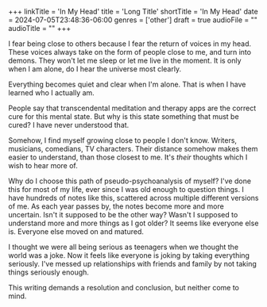 +++
linkTitle = 'In My Head'
title = 'Long Title'
shortTitle = 'In My Head'
date = 2024-07-05T23:48:36-06:00
genres = ['other']
draft = true
audioFile = ""
audioTitle = ""
+++

I fear being close to others because I fear the return of voices in my head. These voices always take on the form of people close to me, and turn into demons. They won't let me sleep or let me live in the moment. It is only when I am alone, do I hear the universe most clearly.

Everything becomes quiet and clear when I'm alone. That is when I have learned who I actually am. 

People say that transcendental meditation and therapy apps are the correct cure for this mental state. But why is this state something that must be cured? I have never understood that.

Somehow, I find myself growing close to people I don't know. Writers, musicians, comedians, TV characters. Their distance somehow makes them easier to understand, than those closest to me. It's *their* thoughts which I wish to hear more of.

Why do I choose this path of pseudo-psychoanalysis of myself? I've done this for most of my life, ever since I was old enough to question things. I have hundreds of notes like this, scattered across multiple different versions of me. As each year passes by, the notes become more and more uncertain. Isn't it supposed to be the other way? Wasn't I supposed to understand more and more things as I got older? It seems like everyone else is. Everyone else moved on and matured.

I thought we were all being serious as teenagers when we thought the world was a joke. Now it feels like everyone is joking by taking everything seriously. I've messed up relationships with friends and family by not taking things seriously enough.

This writing demands a resolution and conclusion, but neither come to mind.
